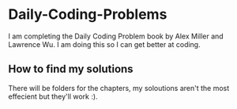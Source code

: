 # Daily-Coding-Problems
I am completing the Daily Coding Problem book by Alex Miller and Lawrence Wu.
I am doing this so I can get better at coding.

## How to find my solutions
There will be folders for the chapters, my soloutions aren't the most effecient but they'll work :).

